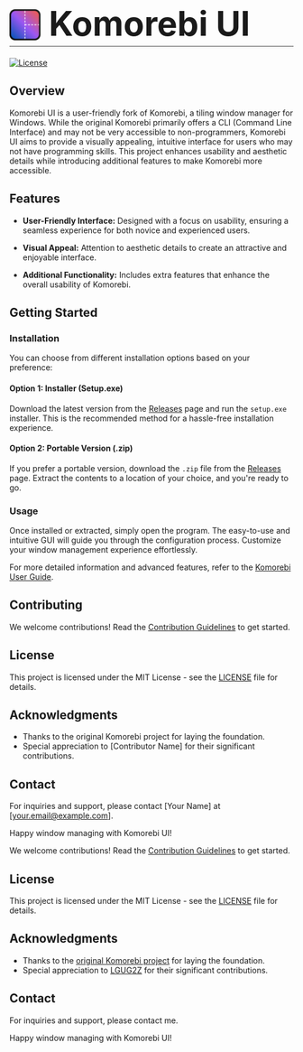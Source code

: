 <header style="display: flex; align-items: center; gap: 15px; font-size: 30px; line-height: 0; margin-bottom: 20px; padding-bottom: 10px; border-bottom: 1px solid #444">
  <img width="55" height="55" src="./static/icons/icon.svg" alt="Komorebi UI Icon">
  <h1 style="border: none; margin: 0; padding: 0; margin-top: -6px">Komorebi UI</h1>
</header>

[![License](https://img.shields.io/badge/license-MIT-blue.svg)](https://opensource.org/licenses/MIT)

## Overview

Komorebi UI is a user-friendly fork of Komorebi, a tiling window manager for Windows. While the original Komorebi primarily offers a CLI (Command Line Interface) and may not be very accessible to non-programmers, Komorebi UI aims to provide a visually appealing, intuitive interface for users who may not have programming skills. This project enhances usability and aesthetic details while introducing additional features to make Komorebi more accessible.

## Features

- **User-Friendly Interface:** Designed with a focus on usability, ensuring a seamless experience for both novice and experienced users.

- **Visual Appeal:** Attention to aesthetic details to create an attractive and enjoyable interface.

- **Additional Functionality:** Includes extra features that enhance the overall usability of Komorebi.

## Getting Started

### Installation

You can choose from different installation options based on your preference:

#### Option 1: Installer (Setup.exe)

Download the latest version from the [Releases](https://github.com/your-username/komorebi-ui/releases) page and run the `setup.exe` installer. This is the recommended method for a hassle-free installation experience.

#### Option 2: Portable Version (.zip)

If you prefer a portable version, download the `.zip` file from the [Releases](https://github.com/your-username/komorebi-ui/releases) page. Extract the contents to a location of your choice, and you're ready to go.

### Usage

Once installed or extracted, simply open the program. The easy-to-use and intuitive GUI will guide you through the configuration process. Customize your window management experience effortlessly.

For more detailed information and advanced features, refer to the [Komorebi User Guide](https://lgug2z.github.io/komorebi).

## Contributing

We welcome contributions! Read the [Contribution Guidelines](CONTRIBUTING.md) to get started.

## License

This project is licensed under the MIT License - see the [LICENSE](LICENSE) file for details.

## Acknowledgments

- Thanks to the original Komorebi project for laying the foundation.
- Special appreciation to [Contributor Name] for their significant contributions.

## Contact

For inquiries and support, please contact [Your Name] at [your.email@example.com].

Happy window managing with Komorebi UI!

We welcome contributions! Read the [Contribution Guidelines](CONTRIBUTING.md) to get started.

## License

This project is licensed under the MIT License - see the [LICENSE](LICENSE) file for details.

## Acknowledgments

- Thanks to the [original Komorebi project](https://github.com/LGUG2Z/komorebi) for laying the foundation.
- Special appreciation to [LGUG2Z](https://github.com/LGUG2Z) for their significant contributions.

## Contact

For inquiries and support, please contact me.

Happy window managing with Komorebi UI!